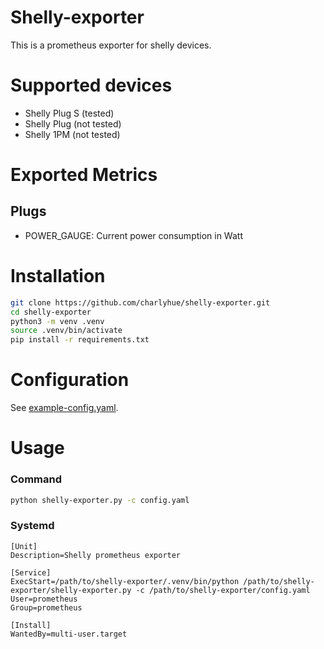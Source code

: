 # Shelly-exporter
This is a prometheus exporter for shelly devices.

# Supported devices
- Shelly Plug S (tested)
- Shelly Plug (not tested)
- Shelly 1PM (not tested)

# Exported Metrics
## Plugs
- POWER_GAUGE: Current power consumption in Watt

# Installation
```bash
git clone https://github.com/charlyhue/shelly-exporter.git
cd shelly-exporter
python3 -m venv .venv
source .venv/bin/activate
pip install -r requirements.txt
```

# Configuration
See [example-config.yaml](https://github.com/charlyhue/shelly-exporter/blob/main/example-config.yml).

# Usage
### Command
```bash
python shelly-exporter.py -c config.yaml
```
### Systemd
```
[Unit]
Description=Shelly prometheus exporter

[Service]
ExecStart=/path/to/shelly-exporter/.venv/bin/python /path/to/shelly-exporter/shelly-exporter.py -c /path/to/shelly-exporter/config.yaml
User=prometheus
Group=prometheus

[Install]
WantedBy=multi-user.target
```